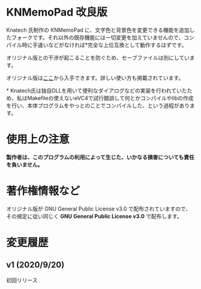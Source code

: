 # KNMemoPad 改良版
Knatech 氏制作の KNMemoPad に、文字色と背景色を変更できる機能を追加したフォークです。それ以外の既存機能には一切変更を加えていませんので、コンパイル時に手違いなどがなければ\*完全な上位互換として動作するはずです。

オリジナル版との干渉が起こることを防ぐため、セーブファイルは別にしています。

オリジナル版は[ここ](https://bitbucket.org/knatech/brain-tools/src/master/)から入手できます。詳しい使い方も掲載されています。

\* Knatech氏は独自DLLを用いて便利なダイアログなどの実装を行われていたため、私はMakefileの使えないeVC4で試行錯誤して何とかコンパイルやlibの作成を行い、本体プログラムをやっとのことでコンパイルした、という過程があります。

# 使用上の注意
**製作者は、このプログラムの利用によって生じた、いかなる損害についても責任を負いません。**

# 著作権情報など
オリジナル版が GNU General Public License v3.0 で配布されていますので、その規定に従い同じく **GNU General Public License v3.0** で配布します。

# 変更履歴
## v1 (2020/9/20)
初回リリース